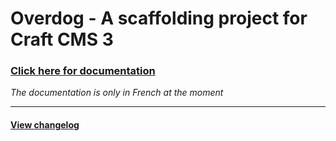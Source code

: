 
# Overdog - A scaffolding project for Craft CMS 3


### [Click here for documentation](https://overdog.3ejoueur.com/)
_The documentation is only in French at the moment_

***

#### [View changelog](https://overdog.3ejoueur.com/changelog/)